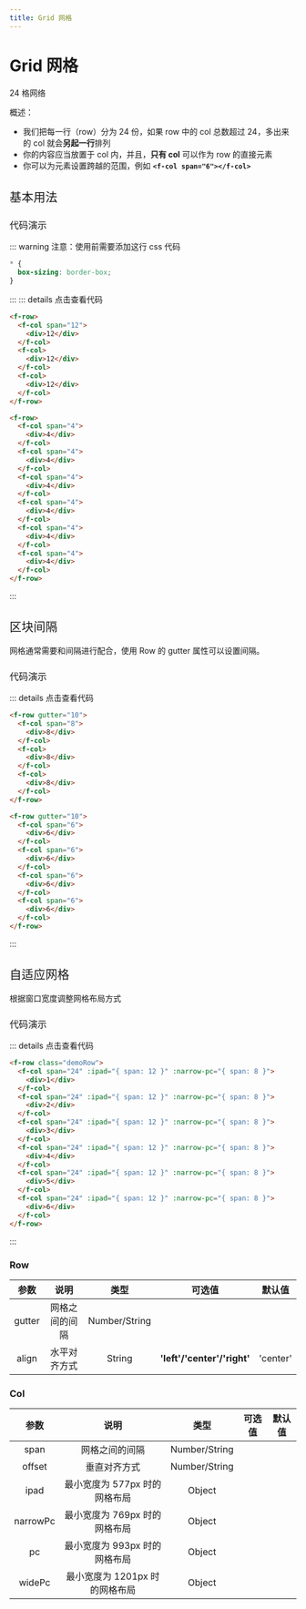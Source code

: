 ```yaml
---
title: Grid 网格
---
```


# Grid 网格

24 格网络

概述：

- 我们把每一行（row）分为 24 份，如果 row 中的 col 总数超过 24，多出来的 col 就会**另起一行**排列
- 你的内容应当放置于 col 内，并且，**只有 col** 可以作为 row 的直接元素
- 你可以为元素设置跨越的范围，例如 **`<f-col span="6"></f-col>`**

<h2 style="font-weight:normal">基本用法</h2>

<ClientOnly>

<grid-demos></grid-demos>

</ClientOnly>

<h3 style="font-weight:normal">代码演示</h3>

::: warning 注意：使用前需要添加这行 css 代码

```css
* {
  box-sizing: border-box;
}
```

:::
::: details 点击查看代码

```html
<f-row>
  <f-col span="12">
    <div>12</div>
  </f-col>
  <f-col>
    <div>12</div>
  </f-col>
  <f-col>
    <div>12</div>
  </f-col>
</f-row>

<f-row>
  <f-col span="4">
    <div>4</div>
  </f-col>
  <f-col span="4">
    <div>4</div>
  </f-col>
  <f-col span="4">
    <div>4</div>
  </f-col>
  <f-col span="4">
    <div>4</div>
  </f-col>
  <f-col span="4">
    <div>4</div>
  </f-col>
  <f-col span="4">
    <div>4</div>
  </f-col>
</f-row>
```

:::
<br/>

<h2 style="font-weight:normal">区块间隔</h2>

网格通常需要和间隔进行配合，使用 Row 的 gutter 属性可以设置间隔。

<ClientOnly>
  <grid-gutter-demos></grid-gutter-demos>
</ClientOnly>

<h3 style="font-weight:normal">代码演示</h3>

::: details 点击查看代码

```html
<f-row gutter="10">
  <f-col span="8">
    <div>8</div>
  </f-col>
  <f-col>
    <div>8</div>
  </f-col>
  <f-col>
    <div>8</div>
  </f-col>
</f-row>

<f-row gutter="10">
  <f-col span="6">
    <div>6</div>
  </f-col>
  <f-col span="6">
    <div>6</div>
  </f-col>
  <f-col span="6">
    <div>6</div>
  </f-col>
  <f-col span="6">
    <div>6</div>
  </f-col>
</f-row>
```

:::
<br/>

<h2 style="font-weight:normal">自适应网格</h2>

根据窗口宽度调整网格布局方式

<ClientOnly>
  <grid-offset-demos></grid-offset-demos>
</ClientOnly>

<h3 style="font-weight:normal">代码演示</h3>

::: details 点击查看代码

```html
<f-row class="demoRow">
  <f-col span="24" :ipad="{ span: 12 }" :narrow-pc="{ span: 8 }">
    <div>1</div>
  </f-col>
  <f-col span="24" :ipad="{ span: 12 }" :narrow-pc="{ span: 8 }">
    <div>2</div>
  </f-col>
  <f-col span="24" :ipad="{ span: 12 }" :narrow-pc="{ span: 8 }">
    <div>3</div>
  </f-col>
  <f-col span="24" :ipad="{ span: 12 }" :narrow-pc="{ span: 8 }">
    <div>4</div>
  </f-col>
  <f-col span="24" :ipad="{ span: 12 }" :narrow-pc="{ span: 8 }">
    <div>5</div>
  </f-col>
  <f-col span="24" :ipad="{ span: 12 }" :narrow-pc="{ span: 8 }">
    <div>6</div>
  </f-col>
</f-row>
```

:::

### Row

|  参数  |      说明      |     类型      |           可选值            |  默认值  |
| :----: | :------------: | :-----------: | :-------------------------: | :------: |
| gutter | 网格之间的间隔 | Number/String |                             |          |
| align  |  水平对齐方式  |    String     | **'left'/'center'/'right'** | 'center' |

### Col

|   参数   |              说明              |     类型      | 可选值 | 默认值 |
| :------: | :----------------------------: | :-----------: | :----: | :----: |
|   span   |         网格之间的间隔         | Number/String |        |        |
|  offset  |          垂直对齐方式          | Number/String |        |        |
|   ipad   | 最小宽度为 577px 时的网格布局  |    Object     |        |        |
| narrowPc | 最小宽度为 769px 时的网格布局  |    Object     |        |        |
|    pc    | 最小宽度为 993px 时的网格布局  |    Object     |        |        |
|  widePc  | 最小宽度为 1201px 时的网格布局 |    Object     |        |        |
